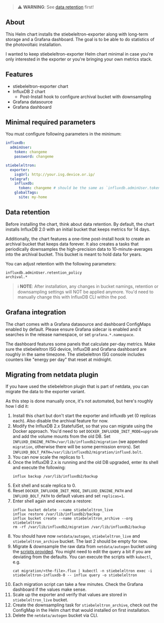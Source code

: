 > ⚠️ **WARNING**: See [data retention](#data-retention) first!

## About

This Helm chart installs the stiebeleltron-exporter along with long-term storage and a Grafana dashboard.
The goal is to be able to do statistics of the photovoltaic installation.

I wanted to keep stiebeleltron-exporter Helm chart minimal in case you're only interested in the exporter or you're bringing your own metrics stack.

## Features

* stiebeleltron-exporter chart
* InfluxDB 2 chart
  - Post-Install hook to configure archival bucket with downsampling
* Grafana datasource
* Grafana dashboard

## Minimal required parameters

You must configure following parameters in the minimum:

```yaml
influxdb:
  adminUser:
    token: changeme
    password: changeme

stiebeleltron:
  exporter:
    isgUrl: http://your.isg.device.or.ip/
  telegraf:
    influxdb:
      token: changeme # should be the same as `influxdb.adminUser.token`!
    globalTags:
      site: my-home
```

## Data retention

Before installing the chart, think about data retention.
By default, the chart installs InfluxDB 2.0 with an initial bucket that keeps metrics for 14 days.

Additionally, the chart features a one-time post-install hook to create an archival bucket that keeps data forever.
It also creates a tasks that periodically downsamples the high-precision data to 10-minute-averages into the archival bucket.
This bucket is meant to hold data for years.

You can adjust retention with the following parameters:
```console
influxdb.adminUser.retention_policy
archival.*
```

> ℹ️ **NOTE**: After installation, any changes in bucket namings, retention or downsampling settings will NOT be applied anymore.
> You'd need to manually change this with InfluxDB CLI within the pod.

## Grafana integration

The chart comes with a Grafana datasource and dashboard ConfigMaps enabled by default.
Please ensure Grafana sidecar is enabled and it searches in the release namespace, or set `grafana.*.namespace`.

The dashboard features some panels that calculate per-day metrics.
Make sure the stiebeleltron ISG device, InfluxDB and Grafana dashboard are roughly in the same timezone.
The stiebeleltron ISG console includes counters like "energy per day" that reset at midnight.

## Migrating from netdata plugin

If you have used the stiebeleltron plugin that is part of netdata, you can migrate the data to the exporter variant.

As this step is done manually once, it's not automated, but here's roughly how I did it:

1. Install this chart but don't start the exporter and influxdb yet (0 replicas each).
   Also disable the archival feature for now.
2. Modify the InfluxDB 2.x StatefulSet, so that you can migrate using the Docker approach.
   You'd need to set `DOCKER_INFLUXDB_INIT_MODE=upgrade` and add the volume mounts from the old DB.
   Set `INFLUXD_ENGINE_PATH=/var/lib/influxdb2/migration` (we appended `migration`, otherwise there will be some permission errors).
   Set `INFLUXD_BOLT_PATH=/var/lib/influxdb2/migration/influxd.bolt`.
3. You can now scale the replicas to 1.
4. Once the InfluxDB 2.x is running and the old DB upgraded, enter its shell and execute the following:
   ```
   influx backup /var/lib/influxdb2/backup
   ```
5. Exit shell and scale replica to 0.
6. Reset `DOCKER_INFLUXDB_INIT_MODE`, `INFLUXD_ENGINE_PATH` and `INFLUXD_BOLT_PATH` to default values and set `replicas=1`.
7. Enter shell again and execute a restore:
   ```
   influx bucket delete --name stiebeleltron_live
   influx restore /var/lib/influxdb2/backup
   influx bucket create --name stiebeleltron_archive --org stiebeleltron
   rm -rf /var/lib/influxdb2/migration /var/lib/influxdb2/backup
   ```
8. You should have now `netdata/autogen`, `stiebeleltron_live` and `stiebeleltron_archive` bucket.
   The last 2 should be empty for now.
9. Migrate & downsample the raw data from `netdata/autogen` bucket using the [scripts provided](files/influxdb/migration).
   You might need to edit the query a bit if you are deviating from the defaults.
   You can execute the scripts with `kubectl`, e.g.
   ```
   cat migration/<the-file>.flux | kubectl -n stiebeleltron exec -i stiebeleltron-influxdb-0 -- influx query -o stiebeleltron
   ```
10. Each migration script can take a few minutes.
   Check the Grafana dashboard if the values make sense.
11. Scale up the exporter and verify that values are stored in `stiebeleltron_live` bucket.
12. Create the downsampling task for `stiebeleltron_archive`, check out the ConfigMap in the Helm chart that would installed on first installation.
13. Delete the `netdata/autogen` bucket via CLI.

<!---
Common/Useful Link references from values.yaml
-->
[resource-units]: https://kubernetes.io/docs/concepts/configuration/manage-resources-containers/#resource-units-in-kubernetes
[prometheus-operator]: https://github.com/coreos/prometheus-operator
[prom-relabel-config]: https://github.com/prometheus-operator/prometheus-operator/blob/master/Documentation/api.md#relabelconfig

